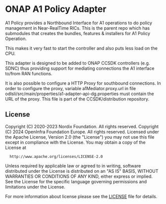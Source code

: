 # ONAP A1 Policy Adapter

A1 Policy provides a Northbound Interface for A1 operations to do policy management in Near-RealTime RICs.
This is the parent repo which has submodules that creates the bundles, features & installers for A1 Policy Operation. 

This makes it very fast to start the controller and also puts less load on the CPU.

This adapter is designed to be added to ONAP CCSDK controllers (e.g. SDNC) thus providing support for mediating connections the A1 interface to/from RAN functions.

It is also possible to configure a HTTP Proxy for southbound connections. In order to configure the proxy, variable a1Mediator.proxy.url in file odlsli/src/main/properties/a1-adapter-api-dg.properties must contain the URL of the proxy. This file is part of the CCSDK/distribution repository.  

## License

Copyright (C) 2020-2023 Nordix Foundation. All rights reserved.
Copyright (C) 2024 OpenInfra Foundation Europe. All rights reserved.
Licensed under the Apache License, Version 2.0 (the "License")
you may not use this file except in compliance with the License.
You may obtain a copy of the License at

      http://www.apache.org/licenses/LICENSE-2.0

Unless required by applicable law or agreed to in writing, software
distributed under the License is distributed on an "AS IS" BASIS,
WITHOUT WARRANTIES OR CONDITIONS OF ANY KIND, either express or implied.
See the License for the specific language governing permissions and
limitations under the License.

For more information about license please see the [LICENSE](LICENSE.txt) file for details.
